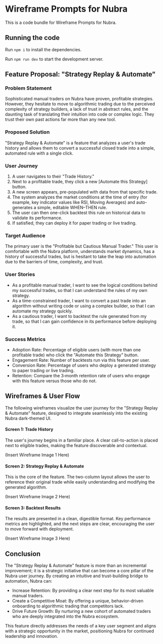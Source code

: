 
  # Wireframe Prompts for Nubra

  This is a code bundle for Wireframe Prompts for Nubra.

  ## Running the code

  Run `npm i` to install the dependencies.

  Run `npm run dev` to start the development server.
  
  ## Feature Proposal: "Strategy Replay & Automate"
  
  ### Problem Statement
  Sophisticated manual traders on Nubra have proven, profitable strategies. However, they hesitate to move to algorithmic trading due to the perceived complexity of strategy builders, a lack of trust in abstract rules, and the daunting task of translating their intuition into code or complex logic. They trust their own past actions far more than any new tool.
  
  ### Proposed Solution
  "Strategy Replay & Automate" is a feature that analyzes a user's trade history and allows them to convert a successful closed trade into a simple, automated rule with a single click.
  
  ### User Journey
  1. A user navigates to their "Trade History."
  2. Next to a profitable trade, they click a new [Automate this Strategy] button.
  3. A new screen appears, pre-populated with data from that specific trade.
  4. The system analyzes the market conditions at the time of entry (for example, key indicator values like RSI, Moving Averages) and auto-generates a simple, editable WHEN–THEN rule.
  5. The user can then one-click backtest this rule on historical data to validate its performance.
  6. If satisfied, they can deploy it for paper trading or live trading.
  
  ### Target Audience
  The primary user is the "Profitable but Cautious Manual Trader." This user is comfortable with the Nubra platform, understands market dynamics, has a history of successful trades, but is hesitant to take the leap into automation due to the barriers of time, complexity, and trust.
  
  ### User Stories
  - As a profitable manual trader, I want to see the logical conditions behind my successful trades, so that I can understand the rules of my own strategy.
  - As a time-constrained trader, I want to convert a past trade into an algorithm without writing code or using a complex builder, so that I can automate my strategy quickly.
  - As a cautious trader, I want to backtest the rule generated from my trade, so that I can gain confidence in its performance before deploying it.
  
  ### Success Metrics
  - Adoption Rate: Percentage of eligible users (with more than one profitable trade) who click the "Automate this Strategy" button.
  - Engagement Rate: Number of backtests run via this feature per user.
  - Conversion Rate: Percentage of users who deploy a generated strategy to paper trading or live trading.
  - Retention: Compare the 3‑month retention rate of users who engage with this feature versus those who do not.
  
  ## Wireframes & User Flow
  The following wireframes visualize the user journey for the "Strategy Replay & Automate" feature, designed to integrate seamlessly into the existing Nubra dark-themed UI.
  
  #### Screen 1: Trade History
  The user's journey begins in a familiar place. A clear call-to-action is placed next to eligible trades, making the feature discoverable and contextual.
  
  (Insert Wireframe Image 1 Here)
  
  #### Screen 2: Strategy Replay & Automate
  This is the core of the feature. The two-column layout allows the user to reference their original trade while easily understanding and modifying the generated algorithm.
  
  (Insert Wireframe Image 2 Here)
  
  #### Screen 3: Backtest Results
  The results are presented in a clean, digestible format. Key performance metrics are highlighted, and the next steps are clear, encouraging the user to move forward with deployment.
  
  (Insert Wireframe Image 3 Here)
  
  ## Conclusion
  The "Strategy Replay & Automate" feature is more than an incremental improvement; it is a strategic initiative that can become a core pillar of the Nubra user journey. By creating an intuitive and trust-building bridge to automation, Nubra can:
  
  - Increase Retention: By providing a clear next step for its most valuable manual traders.
  - Create a Competitive Moat: By offering a unique, behavior-driven onboarding to algorithmic trading that competitors lack.
  - Drive Future Growth: By nurturing a new cohort of automated traders who are deeply integrated into the Nubra ecosystem.
  
  This feature directly addresses the needs of a key user segment and aligns with a strategic opportunity in the market, positioning Nubra for continued leadership and innovation.